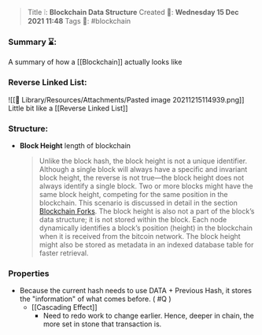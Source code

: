 > Title ❕: **Blockchain Data Structure**
> Created 📅: **Wednesday 15 Dec 2021 11:48**
  Tags 📎: #blockchain 

### Summary ⌛:
A summary of how a [[Blockchain]] actually looks like

### Reverse Linked List:
![[📒 Library/Resources/Attachments/Pasted image 20211215114939.png]]
Little bit like a [[Reverse Linked List]]

### Structure:
- **Block Height** length of blockchain
	> Unlike the block hash, the block height is not a unique identifier. Although a single block will always have a specific and invariant block height, the reverse is not true—the block height does not always identify a single block. Two or more blocks might have the same block height, competing for the same position in the blockchain. This scenario is discussed in detail in the section [Blockchain Forks](https://www.oreilly.com/library/view/mastering-bitcoin/9781491902639/ch08.html#forks "Blockchain Forks"). The block height is also not a part of the block’s data structure; it is not stored within the block. Each node dynamically identifies a block’s position (height) in the blockchain when it is received from the bitcoin network. The block height might also be stored as metadata in an indexed database table for faster retrieval.

### Properties
- Because the current hash needs to use DATA + Previous Hash, it stores the "information" of what comes before. ( #Q )
	- [[Cascading Effect]]
		- Need to redo work to change earlier. Hence, deeper in chain, the more set in stone that transaction is.